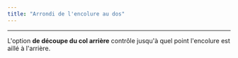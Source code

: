 ```yaml
---
title: "Arrondi de l'encolure au dos"
---
```


***

L'option **de découpe du col arrière** contrôle jusqu'à quel point l'encolure est aillé à l'arrière.




